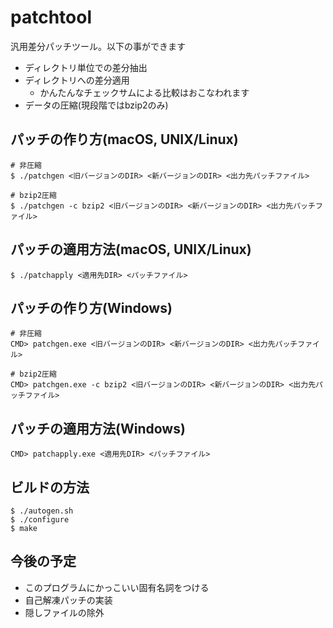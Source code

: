 # patchtool
汎用差分パッチツール。以下の事ができます

* ディレクトリ単位での差分抽出
* ディレクトリへの差分適用
  * かんたんなチェックサムによる比較はおこなわれます
* データの圧縮(現段階ではbzip2のみ)

## パッチの作り方(macOS, UNIX/Linux)
```
# 非圧縮
$ ./patchgen <旧バージョンのDIR> <新バージョンのDIR> <出力先パッチファイル>

# bzip2圧縮
$ ./patchgen -c bzip2 <旧バージョンのDIR> <新バージョンのDIR> <出力先パッチファイル>
```

## パッチの適用方法(macOS, UNIX/Linux)
```
$ ./patchapply <適用先DIR> <パッチファイル>
```

## パッチの作り方(Windows)
```
# 非圧縮
CMD> patchgen.exe <旧バージョンのDIR> <新バージョンのDIR> <出力先パッチファイル>

# bzip2圧縮
CMD> patchgen.exe -c bzip2 <旧バージョンのDIR> <新バージョンのDIR> <出力先パッチファイル>
```

## パッチの適用方法(Windows)
```
CMD> patchapply.exe <適用先DIR> <パッチファイル>
```

## ビルドの方法
```
$ ./autogen.sh
$ ./configure
$ make
```

## 今後の予定

* このプログラムにかっこいい固有名詞をつける
* 自己解凍パッチの実装
* 隠しファイルの除外
